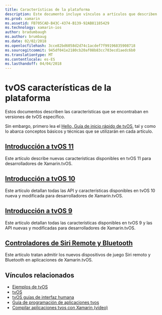 ```yaml
---
title: Características de la plataforma
description: Este documento incluye vínculos a artículos que describen las características incluyen en tvOS varias versiones.
ms.prod: xamarin
ms.assetid: FB705CAD-B43C-4374-B139-92AB81185429
ms.technology: xamarin-ios
author: bradumbaugh
ms.author: brumbaug
ms.date: 02/02/2018
ms.openlocfilehash: 3cce82bd6058d2d74c1acdef7f99196835908718
ms.sourcegitcommit: 945df041e2180cb20af08b83cc703ecd1aedc6b0
ms.translationtype: MT
ms.contentlocale: es-ES
ms.lasthandoff: 04/04/2018
---
```

# <a name="tvos-platform-features"></a>tvOS características de la plataforma

Estos documentos describen las características que se encontraban en versiones de tvOS específico.

Sin embargo, primero lea el [Hello, Guía de inicio rápido de tvOS](~/ios/tvos/get-started/hello-tvos.md), tal y como lo abarca conceptos básicos y técnicas que se utilizarán en cada artículo.

## <a name="introduction-to-tvos-11iostvosplatformintroduction-to-tvos11md"></a>[Introducción a tvOS 11](~/ios/tvos/platform/introduction-to-tvos11.md)

Este artículo describe nuevas características disponibles en tvOS 11 para desarrolladores de Xamarin.tvOS.

## <a name="introduction-to-tvos-10iostvosplatformintroduction-to-tvos10indexmd"></a>[Introducción a tvOS 10](~/ios/tvos/platform/introduction-to-tvos10/index.md)

Este artículo detallan todas las API y características disponibles en tvOS 10 nueva y modificada para desarrolladores de Xamarin.tvOS.

## <a name="introduction-to-tvos-9iostvosplatformtvos9md"></a>[Introducción a tvOS 9](~/ios/tvos/platform/tvos9.md)

Este artículo detallan todas las características disponibles en tvOS 9 y las API nuevas y modificadas para desarrolladores de Xamarin.tvOS.

## <a name="siri-remote-and-bluetooth-controllersiostvosplatformremote-bluetoothmd"></a>[Controladores de Siri Remote y Bluetooth](~/ios/tvos/platform/remote-bluetooth.md)

Este artículo tratan admitir los nuevos dispositivos de juego Siri remoto y Bluetooth en aplicaciones de Xamarin.tvOS.



## <a name="related-links"></a>Vínculos relacionados

- [Ejemplos de tvOS](https://developer.xamarin.com/samples/tvos/all/)
- [tvOS](https://developer.apple.com/tvos/)
- [tvOS guías de interfaz humana](https://developer.apple.com/tvos/human-interface-guidelines/)
- [Guía de programación de aplicaciones tvos](https://developer.apple.com/library/prerelease/tvos/documentation/General/Conceptual/AppleTV_PG/)
- [Compilar aplicaciones tvos con Xamarin (vídeo)](https://university.xamarin.com/lightninglectures/tvos-with-xamarin)
